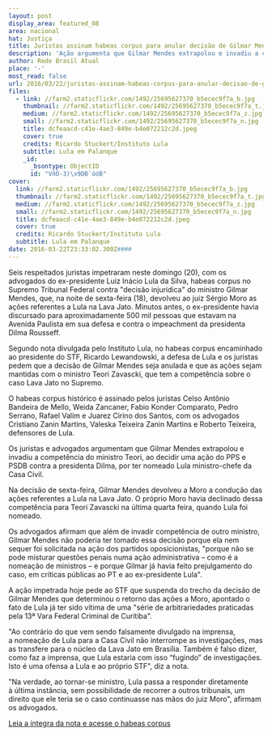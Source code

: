 ```yaml
---
layout: post
display_area: featured_08
area: nacional
hat: Justiça
title: Juristas assinam habeas corpus para anular decisão de Gilmar Mendes contra Lula
description: 'Ação argumenta que Gilmar Mendes extrapolou e invadiu a competência do ministro Teori, ao decidir uma ação do PPS e PSDB'
author: Rede Brasil Atual
place: '-'
most_read: false
url: 2016/03/22/juristas-assinam-habeas-corpus-para-anular-decisao-de-gilmar-mendes-contra-lula/
files:
  - link: //farm2.staticflickr.com/1492/25695627370_b5ecec9f7a_b.jpg
    thumbnail: //farm2.staticflickr.com/1492/25695627370_b5ecec9f7a_t.jpg
    medium: //farm2.staticflickr.com/1492/25695627370_b5ecec9f7a_z.jpg
    small: //farm2.staticflickr.com/1492/25695627370_b5ecec9f7a_n.jpg
    title: dcfeaacd-c41e-4ae3-849e-b4e072212c2d.jpeg
    cover: true
    credits: Ricardo Stuckert/Instituto Lula
    subtitle: Lula em Palanque
    _id:
      _bsontype: ObjectID
      id: "VñÖ-3)\x9DÐ`óóB"
cover:
  link: //farm2.staticflickr.com/1492/25695627370_b5ecec9f7a_b.jpg
  thumbnail: //farm2.staticflickr.com/1492/25695627370_b5ecec9f7a_t.jpg
  medium: //farm2.staticflickr.com/1492/25695627370_b5ecec9f7a_z.jpg
  small: //farm2.staticflickr.com/1492/25695627370_b5ecec9f7a_n.jpg
  title: dcfeaacd-c41e-4ae3-849e-b4e072212c2d.jpeg
  cover: true
  credits: Ricardo Stuckert/Instituto Lula
  subtitle: Lula em Palanque
date: 2016-03-22T23:33:02.300Z####
---
```

<p>Seis respeitados juristas impetraram neste domingo (20), com os advogados do ex-presidente Luiz In&aacute;cio Lula da Silva, habeas corpus no Supremo Tribunal Federal contra &quot;decis&atilde;o injur&iacute;dica&quot; do ministro Gilmar Mendes, que, na noite de sexta-feira (18), devolveu ao juiz S&eacute;rgio Moro as a&ccedil;&otilde;es referentes a Lula na Lava Jato. Minutos antes, o ex-presidente havia discursado para aproximadamente 500 mil pessoas que estavam na Avenida Paulista em sua defesa e contra o impeachment da presidenta Dilma Rousseff.</p>

<p>Segundo nota divulgada pelo Instituto Lula, no habeas corpus encaminhado ao presidente do STF, Ricardo&nbsp;Lewandowski, a defesa de Lula e os juristas pedem que a decis&atilde;o de Gilmar Mendes seja anulada e que as a&ccedil;&otilde;es sejam mantidas com o ministro Teori Zavascki, que tem a compet&ecirc;ncia sobre o caso Lava Jato no Supremo.</p>

<p>O habeas corpus hist&oacute;rico &eacute; assinado pelos juristas Celso Ant&ocirc;nio Bandeira&nbsp;de Mello, Weida Zancaner, Fabio Konder Comparato, Pedro Serrano, Rafael Valim e Juarez Cirino dos Santos, com os advogados Cristiano Zanin Martins, Valeska Teixeira Zanin Martins e Roberto Teixeira, defensores de Lula.</p>

<p>Os juristas e advogados argumentam que Gilmar Mendes extrapolou e invadiu&nbsp;a compet&ecirc;ncia do ministro Teori, ao decidir uma a&ccedil;&atilde;o do PPS e PSDB contra a presidenta Dilma, por ter nomeado Lula ministro-chefe da Casa Civil.</p>

<p>Na decis&atilde;o de sexta-feira, Gilmar Mendes devolveu a Moro a condu&ccedil;&atilde;o das a&ccedil;&otilde;es referentes a Lula na Lava Jato. O pr&oacute;prio Moro havia declinado dessa compet&ecirc;ncia para Teori Zavascki na &uacute;ltima quarta feira, quando Lula foi nomeado.</p>

<p>Os advogados afirmam que al&eacute;m de invadir compet&ecirc;ncia de outro ministro, Gilmar Mendes n&atilde;o poderia ter&nbsp;tomado essa decis&atilde;o porque ela nem sequer foi solicitada na a&ccedil;&atilde;o dos partidos oposicionistas, &quot;porque n&atilde;o se pode misturar quest&otilde;es penais numa a&ccedil;&atilde;o administrativa &ndash; como &eacute; a nomea&ccedil;&atilde;o de ministros &ndash; e porque Gilmar j&aacute; havia feito prejulgamento do caso, em cr&iacute;ticas p&uacute;blicas ao PT e ao ex-presidente Lula&quot;.</p>

<p>A a&ccedil;&atilde;o impetrada hoje pede ao STF que suspenda do trecho da decis&atilde;o de Gilmar Mendes&nbsp;que determinou o retorno das a&ccedil;&otilde;es a Moro, apontado o fato de Lula j&aacute; ter sido v&iacute;tima de uma &quot;s&eacute;rie de arbitrariedades praticadas pela 13&ordf; Vara Federal Criminal de Curitiba&quot;.</p>

<p>&quot;Ao contr&aacute;rio do que vem sendo falsamente divulgado na imprensa, a&nbsp;nomea&ccedil;&atilde;o de Lula para a Casa Civil n&atilde;o interrompe as investiga&ccedil;&otilde;es, mas as transfere para o n&uacute;cleo da Lava Jato em Bras&iacute;lia. Tamb&eacute;m &eacute; falso dizer, como faz a imprensa, que Lula estaria com isso &ldquo;fugindo&rdquo; de investiga&ccedil;&otilde;es. Isto &eacute; uma ofensa a Lula e ao pr&oacute;prio STF&quot;, diz a nota.</p>

<p>&quot;Na verdade, ao tornar-se ministro, Lula passa a responder diretamente &agrave;&nbsp;&uacute;ltima inst&acirc;ncia, sem possibilidade de recorrer a outros tribunais, um direito que ele teria se o caso continuasse nas m&atilde;os do juiz Moro&quot;, afirmam os advogados.</p>

<p><a href="http://www.institutolula.org/justica-urgente-juristas-assinam-hc-para-deter-abusos-contra-lula">Leia a &iacute;ntegra da nota&nbsp;e acesse o habeas corpus</a></p>


